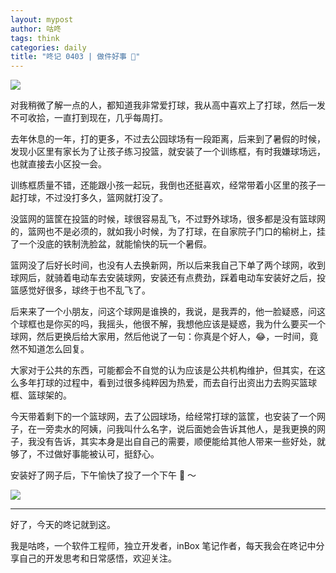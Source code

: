 ```yaml
---
layout: mypost
author: 咕咚
tags: think
categories: daily
title: "咚记 0403 | 做件好事 🏀"
---
```


![](https://cdn.jsdelivr.net/gh/maoruibin/assets@master/2025/04/03/20250403225209465.jpg)

对我稍微了解一点的人，都知道我非常爱打球，我从高中喜欢上了打球，然后一发不可收拾，一直打到现在，几乎每周打。

去年休息的一年，打的更多，不过去公园球场有一段距离，后来到了暑假的时候，发现小区里有家长为了让孩子练习投篮，就安装了一个训练框，有时我嫌球场远，也就直接去小区投一会。

训练框质量不错，还能跟小孩一起玩，我倒也还挺喜欢，经常带着小区里的孩子一起打球，不过没打多久，篮网就打没了。

没篮网的篮筐在投篮的时候，球很容易乱飞，不过野外球场，很多都是没有篮球网的，篮网也不是必须的，就如我小时候，为了打球，在自家院子门口的榆树上，挂了一个没底的铁制洗脸盆，就能愉快的玩一个暑假。

篮网没了后好长时间，也没有人去换新网，所以后来我自己下单了两个球网，收到球网后，就骑着电动车去安装球网，安装还有点费劲，踩着电动车安装好之后，投篮感觉好很多，球终于也不乱飞了。

后来来了一个小朋友，问这个球网是谁换的，我说，是我弄的，他一脸疑惑，问这个球框也是你买的吗，我摇头，他很不解，我想他应该是疑惑，我为什么要买一个球网，然后更换后给大家用，然后他说了一句：你真是个好人，😂，一时间，竟然不知道怎么回复。

大家对于公共的东西，可能都会不自觉的认为应该是公共机构维护，但其实，在这么多年打球的过程中，看到过很多纯粹因为热爱，而去自行出资出力去购买篮球框、篮球架的。

今天带着剩下的一个篮球网，去了公园球场，给经常打球的篮筐，也安装了一个网子，在一旁卖水的阿姨，问我叫什么名字，说后面她会告诉其他人，是我更换的网子，我没有告诉，其实本身是出自自己的需要，顺便能给其他人带来一些好处，就够了，不过做好事能被认可，挺舒心。

安装好了网子后，下午愉快了投了一个下午 🏀 ～ 

![](https://cdn.jsdelivr.net/gh/maoruibin/assets@master/2025/04/03/20250403225209487.jpg)

---

好了，今天的咚记就到这。

我是咕咚，一个软件工程师，独立开发者，inBox 笔记作者，每天我会在咚记中分享自己的开发思考和日常感悟，欢迎关注。
